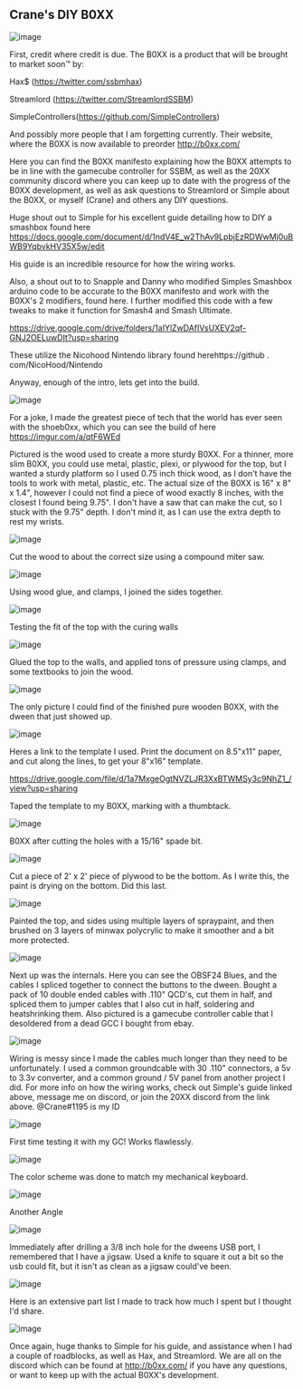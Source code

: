 ## Crane's DIY B0XX

![image](https://i.imgur.com/nWhepdX.jpg)

First, credit where credit is due. The B0XX is a product that will be brought to market soon™ by:

Hax$ (https://twitter.com/ssbmhax)

Streamlord (https://twitter.com/StreamlordSSBM)

SimpleControllers(https://github.com/SimpleControllers)

And possibly more people that I am forgetting currently. Their website, where the B0XX is now available to preorder http://b0xx.com/


Here you can find the B0XX manifesto explaining how the B0XX attempts to be in line with the gamecube controller for SSBM, as well as the 20XX community discord where you can keep up to date with the progress of the B0XX development, as well as ask questions to Streamlord or Simple about the B0XX, or myself (Crane) and others any DIY questions.

Huge shout out to Simple for his excellent guide detailing how to DIY a smashbox found here
https://docs.google.com/document/d/1ndV4E_w2ThAv9LpbjEzRDWwMj0uBWB9YqbvkHV35X5w/edit

His guide is an incredible resource for how the wiring works.

Also, a shout out to to Snapple and Danny who modified Simples Smashbox arduino code to be accurate to the B0XX manifesto and work with the B0XX's 2 modifiers, found here. I further modified this code with a few tweaks to make it function for Smash4 and Smash Ultimate. 

https://drive.google.com/drive/folders/1aIYlZwDAfIVsUXEV2qf-GNJ2OELuwDIt?usp=sharing

These utilize the Nicohood Nintendo library found herehttps://github . com/NicoHood/Nintendo

Anyway, enough of the intro, lets get into the build.

![image](https://i.imgur.com/A4ihq5s.jpg)

For a joke, I made the greatest piece of tech that the world has ever seen with the shoeb0xx, which you can see the build of here
https://imgur.com/a/qtF6WEd

Pictured is the wood used to create a more sturdy B0XX. For a thinner, more slim B0XX, you could use metal, plastic, plexi, or plywood for the top, but I wanted a sturdy platform so I used 0.75 inch thick wood, as I don't have the tools to work with metal, plastic, etc. The actual size of the B0XX is 16" x 8" x 1.4", however I could not find a piece of wood exactly 8 inches, with the closest I found being 9.75". I don't have a saw that can make the cut, so I stuck with the 9.75" depth. I don't mind it, as I can use the extra depth to rest my wrists.

![image](https://i.imgur.com/RY6jwJm.jpg)

Cut the wood to about the correct size using a compound miter saw.

![image](https://i.imgur.com/PBBv8ep.jpg)

Using wood glue, and clamps, I joined the sides together.

![image](https://i.imgur.com/MEVnEXd.jpg)

Testing the fit of the top with the curing walls

![image](https://i.imgur.com/8UplXpV.jpg)

Glued the top to the walls, and applied tons of pressure using clamps, and some textbooks to join the wood.

![image](https://i.imgur.com/8v1nStO.jpg)

The only picture I could find of the finished pure wooden B0XX, with the dween that just showed up.

![image](https://i.imgur.com/mLYnbQ7.jpg)

Heres a link to the template I used. Print the document on 8.5"x11" paper, and cut along the lines, to get your 8"x16" template.

https://drive.google.com/file/d/1a7MxgeOgtNVZLJR3XxBTWMSy3c9NhZ1_/view?usp=sharing

Taped the template to my B0XX, marking with a thumbtack.

![image](https://i.imgur.com/yBqV9HB.jpg)

B0XX after cutting the holes with a 15/16" spade bit.

![image](https://i.imgur.com/M9v4XDy.jpg)

Cut a piece of 2' x 2' piece of plywood to be the bottom. As I write this, the paint is drying on the bottom. Did this last.

![image](https://i.imgur.com/lebgWjP.jpg)

Painted the top, and sides using multiple layers of spraypaint, and then brushed on 3 layers of minwax polycrylic to make it smoother and a bit more protected.

![image](https://i.imgur.com/nJz8njy.jpg)

Next up was the internals. Here you can see the OBSF24 Blues, and the cables I spliced together to connect the buttons to the dween. Bought a pack of 10 double ended cables with .110" QCD's, cut them in half, and spliced them to jumper cables that I also cut in half, soldering and heatshrinking them. Also pictured is a gamecube controller cable that I desoldered from a dead GCC I bought from ebay.

![image](https://i.imgur.com/eLWxTKm.jpg)

Wiring is messy since I made the cables much longer than they need to be unfortunately. I used a common groundcable with 30 .110" connectors, a 5v to 3.3v converter, and a common ground / 5V panel from another project I did. For more info on how the wiring works, check out Simple's guide linked above, message me on discord, or join the 20XX discord from the link above. @Crane#1195 is my ID

![image](https://i.imgur.com/0YlfuPZ.jpg)

First time testing it with my GC! Works flawlessly.

![image](https://i.imgur.com/xnwA6Bq.jpg)

The color scheme was done to match my mechanical keyboard.

![image](https://i.imgur.com/C6hWFK3.jpg)

Another Angle

![image](https://i.imgur.com/bWkMDLI.jpg)

Immediately after drilling a 3/8 inch hole for the dweens USB port, I remembered that I have a jigsaw. Used a knife to square it out a bit so the usb could fit, but it isn't as clean as a jigsaw could've been.

![image](https://i.imgur.com/UNmyYfB.png)

Here is an extensive part list I made to track how much I spent but I thought I'd share.

![image](https://i.imgur.com/0mqm5v5.jpg)

Once again, huge thanks to Simple for his guide, and assistance when I had a couple of roadblocks, as well as Hax, and Streamlord. We are all on the discord which can be found at http://b0xx.com/ if you have any questions, or want to keep up with the actual B0XX's development.
